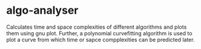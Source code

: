 # algo-analyser
Calculates time and space complexities of different algorithms and plots them using gnu plot. Further, a polynomial curvefitting algorithm is used to plot a curve from which time or sapce compplexities can be predicted later.
